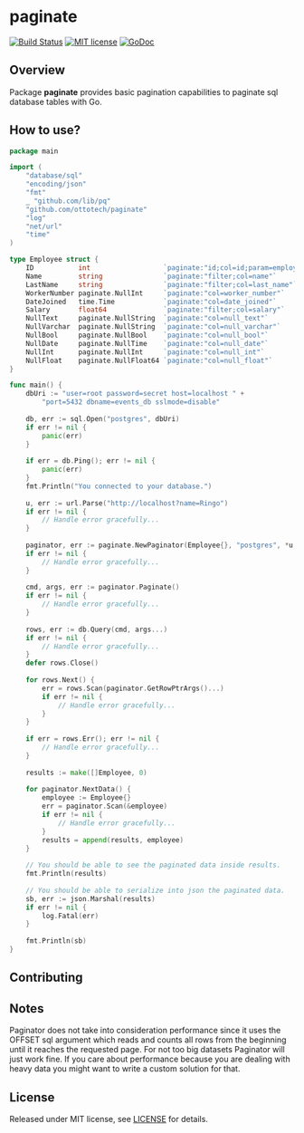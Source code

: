 # paginate 
[![Build Status](https://travis-ci.org/ottotech/paginate.svg?branch=master)](https://travis-ci.org/ottotech/paginate)
[![MIT license](http://img.shields.io/badge/license-MIT-brightgreen.svg)](http://opensource.org/licenses/MIT)
[![GoDoc](https://godoc.org/github.com/ottotech/paginate?status.svg)](https://pkg.go.dev/github.com/ottotech/paginate@master)

## Overview

Package **paginate** provides basic pagination capabilities to paginate sql database tables with Go.

## How to use?

```go
package main

import (
	"database/sql"
	"encoding/json"
	"fmt"
	_ "github.com/lib/pq"
	"github.com/ottotech/paginate"
	"log"
	"net/url"
	"time"
)

type Employee struct {
	ID           int                  `paginate:"id;col=id;param=employee_id"`
	Name         string               `paginate:"filter;col=name"`
	LastName     string               `paginate:"filter;col=last_name"`
	WorkerNumber paginate.NullInt     `paginate:"col=worker_number"`
	DateJoined   time.Time            `paginate:"col=date_joined"`
	Salary       float64              `paginate:"filter;col=salary"`
	NullText     paginate.NullString  `paginate:"col=null_text"`
	NullVarchar  paginate.NullString  `paginate:"col=null_varchar"`
	NullBool     paginate.NullBool    `paginate:"col=null_bool"`
	NullDate     paginate.NullTime    `paginate:"col=null_date"`
	NullInt      paginate.NullInt     `paginate:"col=null_int"`
	NullFloat    paginate.NullFloat64 `paginate:"col=null_float"`
}

func main() {
    dbUri := "user=root password=secret host=localhost " +
        "port=5432 dbname=events_db sslmode=disable"
    
    db, err := sql.Open("postgres", dbUri)
    if err != nil {
        panic(err)
    }
    
    if err = db.Ping(); err != nil {
        panic(err)
    }
    fmt.Println("You connected to your database.")
    
    u, err := url.Parse("http://localhost?name=Ringo")
    if err != nil {
        // Handle error gracefully...
    }
    
    paginator, err := paginate.NewPaginator(Employee{}, "postgres", *u, paginate.TableName("employees"))
    if err != nil {
        // Handle error gracefully...
    }
    
    cmd, args, err := paginator.Paginate()
    if err != nil {
        // Handle error gracefully...
    }
    
    rows, err := db.Query(cmd, args...)
    if err != nil {
        // Handle error gracefully...
    }
    defer rows.Close()
    
    for rows.Next() {
        err = rows.Scan(paginator.GetRowPtrArgs()...)
        if err != nil {
            // Handle error gracefully...
        }
    }
    
    if err = rows.Err(); err != nil {
        // Handle error gracefully...
    }
    
    results := make([]Employee, 0)
    
    for paginator.NextData() {
        employee := Employee{}
        err = paginator.Scan(&employee)
        if err != nil {
            // Handle error gracefully...
        }
        results = append(results, employee)
    }
    
    // You should be able to see the paginated data inside results. 
    fmt.Println(results)
    
    // You should be able to serialize into json the paginated data.
    sb, err := json.Marshal(results)
    if err != nil {
        log.Fatal(err)
    }
    
    fmt.Println(sb)
}
```

## Contributing

## Notes

Paginator does not take into consideration performance since it uses the OFFSET sql argument
which reads and counts all rows from the beginning until it reaches the requested page. For
not too big datasets Paginator will just work fine. If you care about performance because you
are dealing with heavy data you might want to write a custom solution for that.

## License
Released under MIT license, see [LICENSE](https://github.com/ottotech/paginate/blob/master/LICENSE.md) for details.